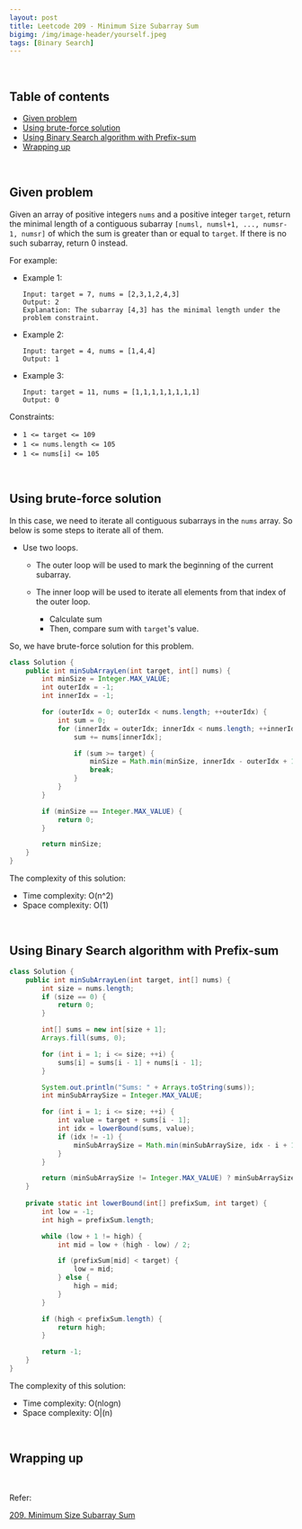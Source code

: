 ```yaml
---
layout: post
title: Leetcode 209 - Minimum Size Subarray Sum
bigimg: /img/image-header/yourself.jpeg
tags: [Binary Search]
---
```





<br>

## Table of contents
- [Given problem](#given-problem)
- [Using brute-force solution](#using-brute-force-solution)
- [Using Binary Search algorithm with Prefix-sum](#using-binary-search-algorithm-with-prefix-sum)
- [Wrapping up](#wrapping-up)


<br>

## Given problem

Given an array of positive integers `nums` and a positive integer `target`, return the minimal length of a contiguous subarray `[numsl, numsl+1, ..., numsr-1, numsr]` of which the sum is greater than or equal to `target`. If there is no such subarray, return 0 instead.

For example:
- Example 1:

    ```
    Input: target = 7, nums = [2,3,1,2,4,3]
    Output: 2
    Explanation: The subarray [4,3] has the minimal length under the problem constraint.
    ```

- Example 2:

    ```
    Input: target = 4, nums = [1,4,4]
    Output: 1
    ```

- Example 3:

    ```
    Input: target = 11, nums = [1,1,1,1,1,1,1,1]
    Output: 0
    ```

Constraints:
- `1 <= target <= 109`
- `1 <= nums.length <= 105`
- `1 <= nums[i] <= 105`


<br>

## Using brute-force solution

In this case, we need to iterate all contiguous subarrays in the `nums` array. So below is some steps to iterate all of them.
- Use two loops.

    - The outer loop will be used to mark the beginning of the current subarray.
    - The inner loop will be used to iterate all elements from that index of the outer loop.

        - Calculate sum
        - Then, compare sum with `target`'s value.

So, we have brute-force solution for this problem.

```java
class Solution {
    public int minSubArrayLen(int target, int[] nums) {
        int minSize = Integer.MAX_VALUE;
        int outerIdx = -1;
        int innerIdx = -1;

        for (outerIdx = 0; outerIdx < nums.length; ++outerIdx) {
            int sum = 0;
            for (innerIdx = outerIdx; innerIdx < nums.length; ++innerIdx) {
                sum += nums[innerIdx];

                if (sum >= target) {
                    minSize = Math.min(minSize, innerIdx - outerIdx + 1);
                    break;
                }
            }
        }

        if (minSize == Integer.MAX_VALUE) {
            return 0;
        }

        return minSize;
    }
}
```

The complexity of this solution:
- Time complexity: O(n^2)
- Space complexity: O(1)


<br>

## Using Binary Search algorithm with Prefix-sum


```java
class Solution {
    public int minSubArrayLen(int target, int[] nums) {
        int size = nums.length;
        if (size == 0) {
            return 0;
        }

        int[] sums = new int[size + 1];
        Arrays.fill(sums, 0);

        for (int i = 1; i <= size; ++i) {
            sums[i] = sums[i - 1] + nums[i - 1];
        }

        System.out.println("Sums: " + Arrays.toString(sums));
        int minSubArraySize = Integer.MAX_VALUE;

        for (int i = 1; i <= size; ++i) {
            int value = target + sums[i - 1];
            int idx = lowerBound(sums, value);
            if (idx != -1) {
                minSubArraySize = Math.min(minSubArraySize, idx - i + 1);
            }
        }

        return (minSubArraySize != Integer.MAX_VALUE) ? minSubArraySize : 0;   
    }
    
    private static int lowerBound(int[] prefixSum, int target) {
        int low = -1;
        int high = prefixSum.length;

        while (low + 1 != high) {
            int mid = low + (high - low) / 2;

            if (prefixSum[mid] < target) {
                low = mid;
            } else {
                high = mid;
            }
        }

        if (high < prefixSum.length) {
            return high;
        }

        return -1;
    }
}
```

The complexity of this solution:
- Time complexity: O(nlogn)
- Space complexity: O|(n)


<br>

## Wrapping up




<br>

Refer:

[209. Minimum Size Subarray Sum](https://leetcode.com/problems/minimum-size-subarray-sum/)